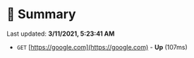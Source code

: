# 📖 Summary
Last updated: **3/11/2021, 5:23:41 AM**

- `GET` [https://google.com](https://google.com) - **Up** (107ms)
